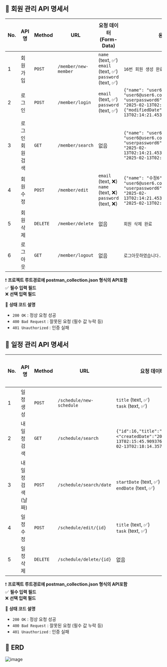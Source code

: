 ## 📌 회원 관리 API 명세서

| No. | API명 | Method | URL | 요청 데이터 (Form-Data) | 응답 예시 | 상태 코드 |
|----|------|--------|--------------------|----------------------------|-----------------------------|------------|
| 1  | 회원 가입 | `POST` | `/member/new-member` | `name` (text, ✅) <br> `email` (text, ✅) <br> `password` (text, ✅) | `16번 회원 생성 완료` | `200 OK` |
| 2  | 로그인 | `POST` | `/member/login` | `email` (text, ✅) <br> `password` (text, ✅) | `{"name": "user6","email": "user6@user6.com",{"password": "userpassword6"},{"createdDate": "2025-02-13T02:14:21.453445",{"modifiedDate": "2025-02-13T02:14:21.453445"}` | `200 OK` |
| 3  | 로그인 회원 검색 | `GET` | `/member/search` | 없음 | `{"name": "user6","email": "user6@user6.com","password": "userpassword6","createdDate": "2025-02-13T02:14:21.453445","modifiedDate": "2025-02-13T02:14:21.453445"}` | `200 OK` |
| 4  | 회원 수정 | `POST` | `/member/edit` | `email` (text, ❌) <br> `name` (text, ❌) <br> `password` (text, ❌) | `{"name": "수정6","email": "user6@user6.com","password": "userpassword6","createdDate": "2025-02-13T02:14:21.453445","modifiedDate": "2025-02-13T02:14:21.453445"}` | `200 OK` |
| 5  | 회원 삭제 | `DELETE` | `/member/delete` | 없음 | `회원 삭제 완료` | `200 OK` |
| 6  | 로그아웃 | `GET` | `/member/logout` | 없음 | `로그아웃하였습니다.` | `200 OK` |

❗ **프로젝트 루트경로에 postman_collection.json 형식의 API포함**<br>
✅ **필수 입력 필드**  
❌ **선택 입력 필드**

📌 **상태 코드 설명**
- `200 OK` : 정상 요청 성공  
- `400 Bad Request` : 잘못된 요청 (필수 값 누락 등)
- `401 Unauthorized` : 인증 실패


## 📌 일정 관리 API 명세서

| No. | API명 | Method | URL | 요청 데이터 (Form-Data) | 응답 예시 | 상태 코드 |
|----|------|--------|--------------------------|-----------------------------|-------------|------------|
| 1  | 일정 생성 | `POST` | `/schedule/new-schedule` | `title` (text, ✅) <br> `task` (text, ✅) | 17번 일정 생성 완료 | `200 OK` |
| 2  | 내 일정 검색 | `GET` | `/schedule/search` | `{"id":16,"title":"제목6",<"createdDate":"2025-02-13T02:15:45.909376","modifiedDate":"2025-02-13T02:18:14.357154","name":"user6"}` |  | `200 OK` |
| 3  | 내 일정 검색 (날짜) | `POST` | `/schedule/search/date` | `startDate` (text, ✅) <br> `endDate` (text, ✅) | `{"id":16,"title":"제목6","createdDate":"2025-02-13T02:15:45.909376","modifiedDate":"2025-02-13T02:18:14.357154","name":"user6"}` | `200 OK` |
| 4  | 일정 수정 | `POST` | `/schedule/edit/{id}` | `title` (text, ✅) <br> `task` (text, ✅) | `{"id":16,"title":"제목6","createdDate":"2025-02-13T02:15:45.909376","modifiedDate":"2025-02-13T02:18:14.357154","name":"user6"}` | `200 OK` |
| 5  | 일정 삭제 | `DELETE` | `/schedule/delete/{id}` | 없음 | `16번 일정을 삭제했습니다` | `200 OK` |

❗ **프로젝트 루트경로에 postman_collection.json 형식의 API포함**<br>
✅ **필수 입력 필드**  
❌ **선택 입력 필드**

📌 **상태 코드 설명**
- `200 OK` : 정상 요청 성공  
- `400 Bad Request` : 잘못된 요청 (필수 값 누락 등)
- `401 Unauthorized` : 인증 실패

## 📌 ERD
![image](https://github.com/user-attachments/assets/80eee075-e062-4161-bf63-ac5cf34b532c)
